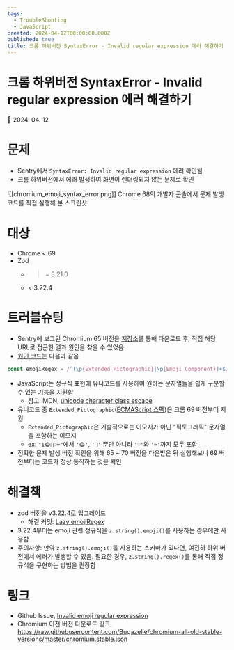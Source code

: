 ```yaml
---
tags:
  - TroubleShooting
  - JavaScript
created: 2024-04-12T00:00:00.000Z
published: true
title: 크롬 하위버전 SyntaxError - Invalid regular expression 에러 해결하기
---
```


# 크롬 하위버전 SyntaxError - Invalid regular expression 에러 해결하기

📅 2024. 04. 12

# 문제
- Sentry에서 `SyntaxError: Invalid regular expression` 에러 확인됨
- 크롬 하위버전에서 에러 발생하여 화면이 렌더링되지 않는 문제로 확인

![[chromium_emoji_syntax_error.png]]
Chrome 68의 개발자 콘솔에서 문제 발생 코드를 직접 실행해 본 스크린샷
# 대상
- Chrome < 69
- Zod
	- >= 3.21.0
	- < 3.22.4
# 트러블슈팅
- Sentry에 보고된 Chromium 65 버전을 [저장소](https://raw.githubusercontent.com/Bugazelle/chromium-all-old-stable-versions/master/chromium.stable.json)를 통해 다운로드 후, 직접 해당 URL로 접근한 결과 원인을 찾을 수 있었음
- [원인 코드](https://github.com/colinhacks/zod/commit/9340fd51e48576a75adc919bff65dbc4a5d4c99b#diff-52632a4861fc9d7dc2dacef13cd91d60286dd706c1bb57438b8ee6a579a8796aL573)는 다음과 같음
```ts
const emojiRegex = /^(\p{Extended_Pictographic}|\p{Emoji_Component})+$/u;
```
- JavaScript는 정규식 표현에 유니코드를 사용하여 원하는 문자열들을 쉽게 구분할 수 있는 기능을 지원함
	- 참고: MDN, [unicode character class escape](https://developer.mozilla.org/en-US/docs/Web/JavaScript/Reference/Regular_expressions/Unicode_character_class_escape)
- 유니코드 중 `Extended_Pictographic`([ECMAScript 스펙](https://www.unicode.org/reports/tr51/#def_level1_emoji))은 크롬 69 버전부터 지원
	- `Extended_Pictographic`은 기술적으로는 이모지가 아닌 "픽토그래픽" 문자열을 포함하는 이모지
	- ex: `"1😂💯♡⌨︎"`에서 `'😂'`, `'💯'` 뿐만 아니라 `'♡'`와 `'⌨︎'`까지 모두 포함
- 정확한 문제 발생 버전 확인을 위해 65 ~ 70 버전을 다운받은 뒤 실행해보니 69 버전부터는 코드가 정상 동작하는 것을 확인 
# 해결책
- zod 버전을 v3.22.4로 업그레이드
	- 해결 커밋: [Lazy emojiRegex](https://github.com/colinhacks/zod/commit/9340fd51e48576a75adc919bff65dbc4a5d4c99b)
- 3.22.4부터는 emoji 관련 정규식을 `z.string().emoji()`를 사용하는 경우에만 사용함
- 주의사항: 만약 `z.string().emoji()`를 사용하는 스키마가 있다면, 여전히 하위 버전에서 에러가 발생할 수 있음. 필요한 경우, `z.string().regex()`를 통해 직접 정규식을 구현하는 방법을 권장함
# 링크
- Github Issue, [Invalid emoji regular expression](https://github.com/colinhacks/zod/issues/2433)
- Chromium 이전 버전 다운로드 링크, https://raw.githubusercontent.com/Bugazelle/chromium-all-old-stable-versions/master/chromium.stable.json